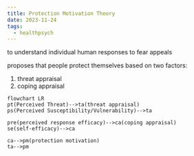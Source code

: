```yaml
---
title: Protection Motivation Theory
date: 2023-11-24
tags:
  - healthpsych
---
```

to understand individual human responses to fear appeals

proposes that people protect themselves based on two factors: 
1. threat appraisal 
2. coping appraisal

```mermaid
flowchart LR
pt(Perceived Threat)-->ta(threat appraisal)
ps(Perceived Susceptibility/Vulnerability)-->ta

pre(perceived response efficacy)-->ca(coping appraisal)
se(self-efficacy)-->ca

ca-->pm(protection motivation)
ta-->pm

```



